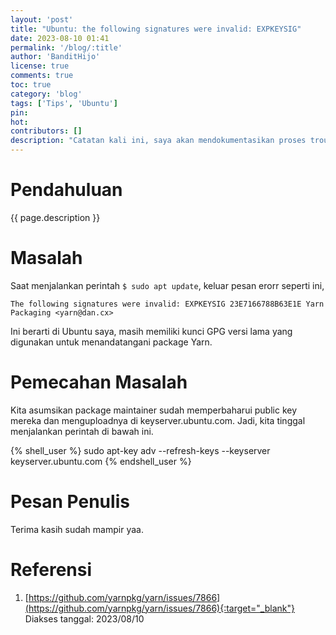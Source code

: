 ```yaml
---
layout: 'post'
title: "Ubuntu: the following signatures were invalid: EXPKEYSIG"
date: 2023-08-10 01:41
permalink: '/blog/:title'
author: 'BanditHijo'
license: true
comments: true
toc: true
category: 'blog'
tags: ['Tips', 'Ubuntu']
pin:
hot:
contributors: []
description: "Catatan kali ini, saya akan mendokumentasikan proses troubleshooting pada Ubuntu Server yang mengalami expired signature key saat melakukan apt update."
---
```


# Pendahuluan

{{ page.description }}

# Masalah

Saat menjalankan perintah `$ sudo apt update`, keluar pesan erorr seperti ini,

```
The following signatures were invalid: EXPKEYSIG 23E7166788B63E1E Yarn Packaging <yarn@dan.cx>
```

Ini berarti di Ubuntu saya, masih memiliki kunci GPG versi lama yang digunakan untuk menandatangani package Yarn.

# Pemecahan Masalah

Kita asumsikan package maintainer sudah memperbaharui public key mereka dan menguploadnya di keyserver.ubuntu.com. Jadi, kita tinggal menjalankan perintah di bawah ini.

{% shell_user %}
sudo apt-key adv --refresh-keys --keyserver keyserver.ubuntu.com
{% endshell_user %}

# Pesan Penulis

Terima kasih sudah mampir yaa.

# Referensi

1. [https://github.com/yarnpkg/yarn/issues/7866](https://github.com/yarnpkg/yarn/issues/7866){:target="_blank"}
<br>Diakses tanggal: 2023/08/10
